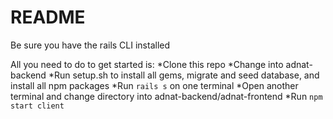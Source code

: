 # README

Be sure you have the rails CLI installed

All you need to do to get started is:
*Clone this repo
*Change into adnat-backend
*Run setup.sh to install all gems, migrate and seed database, and install all npm packages
*Run `rails s` on one terminal
*Open another terminal and change directory into adnat-backend/adnat-frontend
*Run `npm start client`